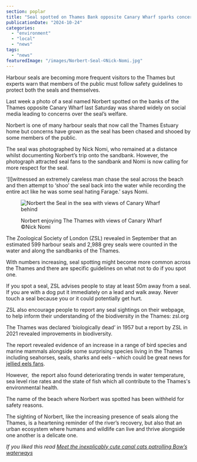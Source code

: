```yaml
---
section: poplar
title: "Seal spotted on Thames Bank opposite Canary Wharf sparks concerns over safety for wildlife"
publicationDate: "2024-10-24"
categories: 
  - "environment"
  - "local"
  - "news"
tags: 
  - "news"
featuredImage: "/images/Norbert-Seal-©Nick-Nomi.jpg"
---
```


Harbour seals are becoming more frequent visitors to the Thames but experts warn that members of the public must follow safety guidelines to protect both the seals and themselves.

Last week a photo of a seal named Norbert spotted on the banks of the Thames opposite Canary Wharf last Saturday was shared widely on social media leading to concerns over the seal’s welfare.  

Norbert is one of many harbour seals that now call the Thames Estuary home but concerns have grown as the seal has been chased and shooed by some members of the public. 

The seal was photographed by Nick Nomi, who remained at a distance whilst documenting Norbert’s trip onto the sandbank. However, the photograph attracted seal fans to the sandbank and Nomi is now calling for more respect for the seal.

‘\[I\]witnessed an extremely careless man chase the seal across the beach and then attempt to ‘shoo’ the seal back into the water while recording the entire act like he was some seal hating Farage.’ says Nomi. 

<figure>

![Norbert the Seal in the sea with views of Canary Wharf behind](/images/Norbert-Seal-Nick-Nomi.jpg)

<figcaption>

Norbert enjoying The Thames with views of Canary Wharf ©Nick Nomi

</figcaption>

</figure>

The Zoological Society of London (ZSL) revealed in September that an estimated 599 harbour seals and 2,988 grey seals were counted in the water and along the sandbanks of the Thames. 

With numbers increasing, seal spotting might become more common across the Thames and there are specific guidelines on what not to do if you spot one. 

If you spot a seal, ZSL advises people to stay at least 50m away from a seal. If you are with a dog put it immediately on a lead and walk away. Never touch a seal because you or it could potentially get hurt. 

ZSL also encourage people to report any seal sightings on their webpage, to help inform their understanding of the biodiversity in the Thames: zsl.org 

The Thames was declared ‘biologically dead’ in 1957 but a report by ZSL in 2021 revealed improvements in biodiversity.

The report revealed evidence of an increase in a range of bird species and marine mammals alongside some surprising species living in the Thames including seahorses, seals, sharks and eels – which could be great news for [jellied eels fans](https://romanroadlondon.com/jellied-eels-cockney-food-east-end/). 

However,  the report also found deteriorating trends in water temperature, sea level rise rates and the state of fish which all contribute to the Thames's environmental health. 

The name of the beach where Norbert was spotted has been withheld for safety reasons. 

The sighting of Norbert, like the increasing presence of seals along the Thames, is a heartening reminder of the river’s recovery, but also that an urban ecosystem where humans and wildlife can live and thrive alongside one another is a delicate one.

_If you liked this read [Meet the inexplicably cute canal cats patrolling Bow’s waterways](https://romanroadlondon.com/canal-boat-cats-bow-waterways/)_
